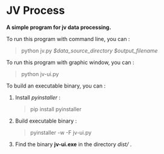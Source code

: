 # JV Process
**A simple program for jv data processing.**
  
To run this program with command line, you can :  
> python jv.py *\$data_source_directory* *\$output_filename*  

To run this program with graphic window, you can :  
> python jv-ui.py  

To build an executable binary, you can :
  1. Install *pyinstaller* :
      > pip install pyinstaller
  2. Build executable binary :  
      > pyinstaller -w -F jv-ui.py
  3. Find the binary **jv-ui.exe** in the directory *dist/* .